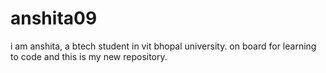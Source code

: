 # anshita09
i am anshita, a btech student in vit bhopal university. on board for learning to code and this is my new repository.

